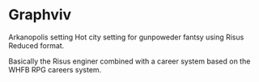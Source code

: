 # Graphviv

Arkanopolis setting
Hot city setting for gunpoweder fantsy using Risus Reduced format.

Basically the Risus enginer combined with a career system based on the WHFB RPG careers system.

